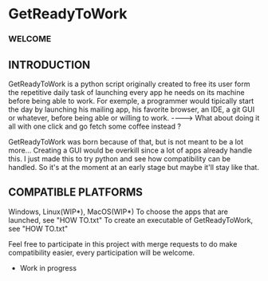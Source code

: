 # GetReadyToWork


### WELCOME


## INTRODUCTION

GetReadyToWork is a python script originally created to free its user form the repetitive daily task of launching every app he needs on its machine before being able to work.
For exemple, a programmer would tipically start the day by launching his mailing app, his favorite browser, an IDE, a git GUI or whatever, before being able or willing to work.
----> What about doing it all with one click and go fetch some coffee instead ?

GetReadyToWork was born because of that, but is not meant to be a lot more... Creating a GUI would be overkill since a lot of apps already handle this.
I just made this to try python and see how compatibility can be handled.
So it's at the moment at an early stage but maybe it'll stay like that.


## COMPATIBLE PLATFORMS

Windows, Linux(WIP*), MacOS(WIP*)
To choose the apps that are launched, see "HOW TO.txt"
To create an executable of GetReadyToWork, see "HOW TO.txt"


Feel free to participate in this project with merge requests to do make compatibility easier, every participation will be welcome.



* Work in progress






